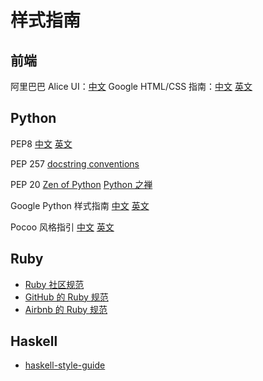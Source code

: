 # 样式指南

## 前端
阿里巴巴 Alice UI：[中文](http://aliceui.org/docs/rule.html)
Google HTML/CSS 指南：[中文](http://lingyu.wang/2014/05/04/google-style-guide/)
[英文](https://google-styleguide.googlecode.com/svn/trunk/htmlcssguide.xml)


## Python
PEP8
[中文]()
[英文]()

PEP 257
[docstring conventions](http://legacy.python.org/dev/peps/pep-0257/)

PEP 20
[Zen of Python](http://legacy.python.org/dev/peps/pep-0020/)
[Python 之禅]()

Google Python 样式指南
[中文](http://zh-google-styleguide.readthedocs.org/)
[英文](http://google.github.io/styleguide/pyguide.html)

Pocoo 风格指引
[中文](http://www.pythondoc.com/flask/styleguide.html)
[英文](http://www.pocoo.org/internal/styleguide/)


## Ruby

* [Ruby 社区规范](https://github.com/bbatsov/ruby-style-guide)
* [GitHub 的 Ruby 规范](https://github.com/styleguide/ruby)
* [Airbnb 的 Ruby 规范](https://github.com/airbnb/ruby)


## Haskell

* [haskell-style-guide](https://github.com/chrisdone/haskell-style-guide)
